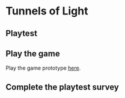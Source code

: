 # Tunnels of Light 
## Playtest 

## Play the game

Play the game prototype [here](https://samuelbly.github.io/IASC-1p04/prototype/IASC%201P04%20Game%20Prototype%20Tunnels%20of%20Light.html).


## Complete the playtest survey
